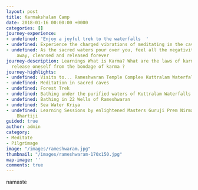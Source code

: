 ```yaml
---
layout: post
title: Karmakshalan Camp
date: 2018-01-16 00:00:00 +0000
categories: []
journey-experience:
- undefined: 'Enjoy a joyful trek to the waterfalls  '
- undefined: Experience the charged vibrations of meditating in the caves
- undefined: As the sacred waters pour over you, feel all the negativity being washed
    away, cleansed and released forever
journey-description: Learnings What is Karma? What are the laws of karma ?<br>How
  release oneself from the bondage of karma ?
journey-highlights:
- undefined: Visits to... Rameshwaran Temple Complex Kuttralam Waterfalls
- undefined: Meditation in sacred caves
- undefined: Forest Trek
- undefined: Bathing under the purified waters of Kuttralam Waterfalls
- undefined: Bathing in 22 Wells of Rameshwaran
- undefined: Sea Water Kriya
- undefined: Learning Sessions by enlightened Masters Guruji Prem Nirmal and Guruma
    Bhartiji
guided: true
author: admin
category:
- Meditate
- Pilgrimage
image: "/images/rameshwaram.jpg"
thumbnail: "/images/rameshwaram-170x150.jpg"
map-image: ''
comments: true
---
```

<p>namaste</p>